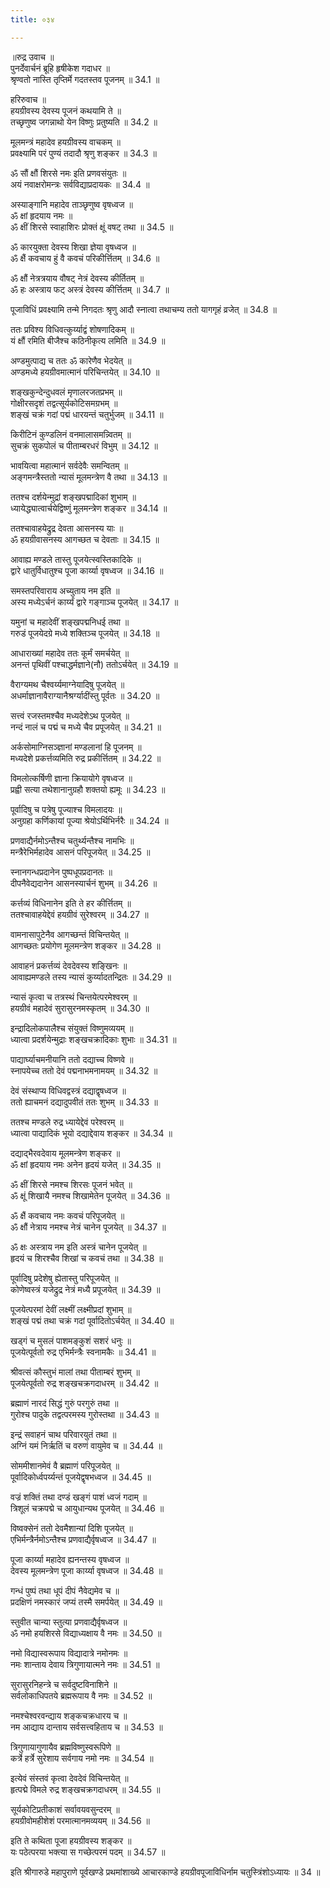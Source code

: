 ```yaml
---
title: ०३४

---
```

॥रुद्र उवाच ॥  
पुनर्देवार्चनं ब्रूहि हृषीकेश गदाधर ॥  
श्रृण्वतो नास्ति तृप्तिर्मे गदतस्तव पूजनम् ॥ 34.1 ॥  
  
हरिरुवाच ॥  
हयग्रीवस्य देवस्य पूजनं कथयामि ते ॥  
तच्छृणुष्व जगन्नाथो येन विष्णुः प्रतुष्यति ॥ 34.2 ॥  
  
मूलमन्त्रं महादेव हयग्रीवस्य वाचकम् ॥  
प्रवक्ष्यामि परं पुण्यं तदादौ श्रृणु शङ्कर ॥ 34.3 ॥  
  
ॐ सौं क्षौं शिरसे नमः इति प्रणवसंयुतः ॥  
अयं नवाक्षरोमन्त्रः सर्वविद्याप्रदायकः ॥ 34.4 ॥  
  
अस्याङ्गानि महादेव ताञ्छृणुष्व वृषध्वज ॥  
ॐ क्षां हृदयाय नमः ॥  
ॐ क्षीं शिरसे स्वाहाशिरः प्रोक्तं क्षूं वषट् तथा ॥ 34.5 ॥  
  
ॐ कारयुक्ता देवस्य शिखा ज्ञेया वृषध्वज ॥  
ॐ क्षैं कवचाय हुं वै कवचं परिकीर्त्तितम् ॥ 34.6 ॥  
  
ॐ क्षौं नेत्रत्रयाय वौषट्‌ नेत्रं देवस्य कीर्तितम् ॥  
ॐ हः अस्त्राय फट् अस्त्रं देवस्य कीर्त्तितम् ॥ 34.7 ॥  
  
पूजाविधिं प्रवक्ष्यामि तन्मे निगदतः श्रृणु आदौ स्नात्वा तथाचम्य ततो यागगृहं व्रजेत् ॥ 34.8 ॥  
  
ततः प्रविश्य विधिवत्कुर्य्याद्वं शोषणादिकम् ॥  
यं क्षौं रमिति बीजैश्च कठिनीकृत्य लमिति ॥ 34.9 ॥  
  
अण्डमुत्पाद्य च ततः ॐ कारेणैव भेदयेत् ॥  
अण्डमध्ये हयग्रीवमात्मानं परिचिन्तयेत् ॥ 34.10 ॥  
  
शङ्खकुन्देन्दुधवलं मृणालरजतप्रभम् ॥  
गोक्षीरसदृशं तद्वत्सूर्यकोटिसमग्रभम् ॥  
शङ्खं चक्रं गदां पद्मं धारयन्तं चतुर्भुजम् ॥ 34.11 ॥  
  
किरीटिनं कुण्डलिनं वनमालासमन्न्वितम् ॥  
सुचक्रं सुकपोलं च पीताम्बरधरं विभुम् ॥ 34.12 ॥  
  
भावयित्वा महात्मानं सर्वदेवैः समन्वितम् ॥  
अङ्गमन्त्रैस्ततो न्यासं मूलमन्त्रेण वै तथा ॥ 34.13 ॥  
  
ततश्च दर्शयेन्मुद्रां शङ्खपद्मादिकां शुभाम् ॥  
ध्यायेद्ध्यात्वार्चयेद्विष्णुं मूलमन्त्रेण शङ्कर ॥ 34.14 ॥  
  
ततश्चावाहयेद्रुद्र देवता आसनस्य याः ॥  
ॐ हयग्रीवासनस्य आगच्छत च देवताः ॥ 34.15 ॥  
  
आवाह्य मण्डले तास्तु पूजयेत्स्वस्तिकादिके ॥  
द्वारे धातुर्विधातुश्च पूजा कार्य्या वृषध्वज ॥ 34.16 ॥  
  
समस्तपरिवाराय अच्युताय नम इति ॥  
अस्य मध्येऽर्चनं कार्य्यं द्वारे गङ्गाञ्च पूजयेत् ॥ 34.17 ॥  
  
यमुनां च महादेवीं शङ्खपद्मनिधई तथा ॥  
गरुडं पूजयेदग्रे मध्ये शक्तिञ्च पूजयेत् ॥ 34.18 ॥  
  
आधाराख्यां महादेव ततः कूर्मं समर्चयेत् ॥  
अनन्तं पृथिवीं पश्चाद्धर्मज्ञाने(नौ) ततोऽर्चयेत् ॥ 34.19 ॥  
  
वैराग्यमथ चैश्वर्य्यमाग्नेयादिषु पूजयेत् ॥  
अधर्माज्ञानावैराग्यानैश्रर्ग्यादींस्तु पूर्वतः ॥ 34.20 ॥  
  
सत्त्वं रजस्तमश्चैव मध्यदेशेऽथ पूजयेत् ॥  
नन्दं नालं च पद्मं च मध्ये चैव प्रपूजयेत् ॥ 34.21 ॥  
  
अर्कसोमाग्निसञ्ज्ञानां मण्डलानां हि पूजनम् ॥  
मध्यदेशे प्रकर्त्तव्यमिति रुद्र प्रकीर्त्तितम् ॥ 34.22 ॥  
  
विमलोत्कर्षिणी ज्ञाना क्रियायोगे वृषध्वज ॥  
प्रह्वी सत्या तथेशानानुग्रहौ शक्तयो ह्यमूः ॥ 34.23 ॥  
  
पूर्वादिषु च पत्रेषु पूज्याश्च विमलादयः ॥  
अनुग्रहा कर्णिकायां पूज्या श्रेयोऽर्थिभिर्नरैः ॥ 34.24 ॥  
  
प्रणवाद्यैर्नमोऽन्तैश्च चतुर्थ्यन्तैश्च नामभिः ॥  
मन्त्रैरेभिर्महादेव आसनं परिपूजयेत् ॥ 34.25 ॥  
  
स्नानगन्धप्रदानेन पुष्पधूपप्रदानतः ॥  
दीपनैवेद्यदानेन आसनस्यार्चनं शुभम् ॥ 34.26 ॥  
  
कर्त्तव्यं विधिनानेन इति ते हर कीर्त्तितम् ॥  
ततश्चावाहयेद्देवं हयग्रीवं सुरेश्वरम् ॥ 34.27 ॥  
  
वामनासापुटेनैव आगच्छन्तं विचिन्तयेत् ॥  
आगच्छतः प्रयोगेण मूलमन्त्रेण शङ्कर ॥ 34.28 ॥  
  
आवाहनं प्रकर्त्तव्यं देवदेवस्य शङ्खिनः ॥  
आवाह्यमण्डले तस्य न्यासं कुर्य्यादतन्द्रितः ॥ 34.29 ॥  
  
न्यासं कृत्वा च तत्रस्थं चिन्तयेत्परमेश्वरम् ॥  
हयग्रीवं महादेवं सुरासुरनमस्कृतम् ॥ 34.30 ॥  
  
इन्द्रादिलोकपालैश्च संयुक्तं विष्णुमव्ययम् ॥  
ध्यात्वा प्रदर्शयेन्मुद्राः शङ्खचक्रादिकाः शुभाः ॥ 34.31 ॥  
  
पाद्यार्घ्याचमनीयानि ततो दद्याच्च विष्णवे ॥  
स्नापयेच्च ततो देवं पद्मनाभमनामयम् ॥ 34.32 ॥  
  
देवं संस्थाप्य विधिवद्वस्त्रं दद्याद्वृषध्वज ॥  
ततो ह्याचमनं दद्यादुपवीतं ततः शुभम् ॥ 34.33 ॥  
  
ततश्च मण्डले रुद्र ध्यायेद्देवं परेश्वरम् ॥  
ध्यात्वा पाद्यादिकं भूयो दद्याद्देवाय शङ्कर ॥ 34.34 ॥  
  
दद्याद्भैरवदेवाय मूलमन्त्रेण शङ्कर ॥  
ॐ क्षां हृदयाय नमः अनेन हृदयं यजेत् ॥ 34.35 ॥  
  
ॐ क्षीं शिरसे नमश्च शिरसः पूजनं भवेत् ॥  
ॐ क्षूं शिखायै नमश्च शिखामेतेन पूजयेत् ॥ 34.36 ॥  
  
ॐ क्षैं कवचाय नमः कवचं परिपूजयेत् ॥  
ॐ क्षौं नेत्राय नमश्च नेत्रं चानेन पूजयेत् ॥ 34.37 ॥  
  
ॐ क्षः अस्त्राय नम इति अस्त्रं चानेन पूजयेत् ॥  
हृदयं च शिरश्चैव शिखां च कवचं तथा ॥ 34.38 ॥  
  
पूर्वादिषु प्रदेशेषु ह्येतास्तु परिपूजयेत् ॥  
कोणेष्वस्त्रं यजेद्रुद्र नेत्रं मध्यै प्रपूजयेत् ॥ 34.39 ॥  
  
पूजयेत्परमां देवीं लक्ष्मीं लक्ष्मीप्रदां शुभाम् ॥  
शङ्खं पद्मं तथा चक्रं गदां पूर्वादितोऽर्चयेत् ॥ 34.40 ॥  
  
खड्गं च मुसलं पाशमङ्कुशं सशरं धनुः ॥  
पूजयेत्पूर्वतो रुद्र एभिर्मन्त्रैः स्वनामकैः ॥ 34.41 ॥  
  
श्रीवत्सं कौस्तुभं मालां तथा पीताम्बरं शुभम् ॥  
पूजयेत्पूर्वतो रुद्र शङ्खचक्रगदाधरम् ॥ 34.42 ॥  
  
ब्रह्माणं नारदं सिद्धं गुरुं परगुरुं तथा ॥  
गुरोश्च पादुके तद्वत्परमस्य गुरोस्तथा ॥ 34.43 ॥  
  
इन्द्रं सवाहनं चाथ परिवारयुतं तथा ॥  
अग्निं यमं निर्ऋतिं च वरुणं वायुमेव च ॥ 34.44 ॥  
  
सोममीशानमेवं वै ब्रह्माणं परिपूजयेत् ॥  
पूर्वादिकोर्ध्वपर्य्यन्तं पूजयेद्वृषभध्वज ॥ 34.45 ॥  
  
वज्रं शक्तिं तथा दण्डं खङ्गं पाशं ध्वजं गदाम् ॥  
त्रिशूलं चक्रपद्मे च आयुधान्यथ पूजयेत् ॥ 34.46 ॥  
  
विष्वक्सेनं ततो देवमैशान्यां दिशि पूजयेत् ॥  
एभिर्मन्त्रैर्नमोऽन्तैश्च प्रणवाद्यैर्वृषध्वज ॥ 34.47 ॥  
  
पूजा कार्य्या महादेव ह्यनन्तस्य वृषध्वज ॥  
देवस्य मूलमन्त्रेण पूजा कार्य्या वृषध्वज ॥ 34.48 ॥  
  
गन्धं पुष्पं तथा धूपं दीपं नैवेद्यमेव च ॥  
प्रदक्षिणं नमस्कारं जप्यं तस्मै समर्पयेत् ॥ 34.49 ॥  
  
स्तुवीत चान्या स्तुत्या प्रणवाद्यैर्वृषध्वज ॥  
ॐ नमो हयशिरसे विद्याध्यक्षाय वै नमः ॥ 34.50 ॥  
  
नमो विद्यास्वरूपाय विद्यादात्रे नमोनमः ॥  
नमः शान्ताय देवाय त्रिगुणायात्मने नमः ॥ 34.51 ॥  
  
सुरासुरनिहन्त्रे च सर्वदुष्टविनाशिने ॥  
सर्वलोकाधिपतये ब्रह्मरूपाय वै नमः ॥ 34.52 ॥  
  
नमश्चेश्वरवन्द्याय शङ्कचक्रधारय च ॥  
नम आद्याय दान्ताय सर्वसत्त्वहिताय च ॥ 34.53 ॥  
  
त्रिगुणायागुणायैव ब्रह्मविष्णुस्वरूपिणे ॥  
कर्त्रे हर्त्रे सुरेशाय सर्वगाय नमो नमः ॥ 34.54 ॥  
  
इत्येवं संस्तवं कृत्वा देवदेवं विचिन्तयेत् ॥  
हृत्पद्मे विमले रुद्र शङ्खचक्रगदाधरम् ॥ 34.55 ॥  
  
सूर्यकोटिप्रतीकाशं सर्वावयवसुन्दरम् ॥  
हयग्रीवोमहीशेशं परमात्मानमव्ययम् ॥ 34.56 ॥  
  
इति ते कथिता पूजा हयग्रीवस्य शङ्कर ॥  
यः पठेत्परया भक्त्या स गच्छेत्परमं पदम् ॥ 34.57 ॥  
  
इति श्रीगारुडे महापुराणे पूर्वखण्डे प्रथमांशाख्ये आचारकाण्डे हयग्रीवपूजाविधिर्नाम चतुस्त्रिंशोऽध्यायः ॥ 34 ॥